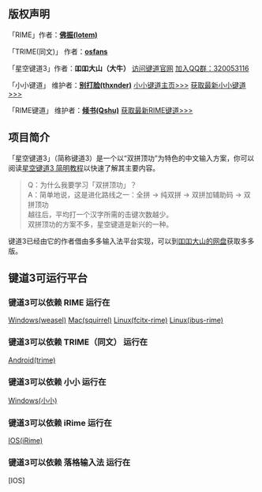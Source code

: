 ## 版权声明

「RIME」作者：**[佛振(lotem)][200]**

「TRIME(同文)」 作者：**[osfans][202]**

「星空键道3」作者：**吅吅大山（大牛）** [访问键道官网][904] [加入QQ群：320053116][903]

「小小键道」 维护者：**[别打脸(thxnder)][205]** [小小键道主页>>>][206] [获取最新小小键道>>>][998]

「RIME键道」 维护者：**[倾书(Qshu)][204]** [获取最新RIME键道>>>][999]

## 项目简介

「星空键道3」（简称键道3）是一个以“双拼顶功”为特色的中文输入方案，你可以阅读[星空键道3 简明教程][901]以快速了解其主要内容。  

>  Q：为什么我要学习「双拼顶功」？  
>  A：简单地说，这是进化路线之一：全拼 → 纯双拼 → 双拼加辅助码 → 双拼顶功  
>  越往后，平均打一个汉字所需的击键次数越少。  
>  双拼顶功的方案不多，星空键道是新兴的一种。

键道3已经由它的作者借由多多输入法平台实现，可以到[吅吅大山的网盘][902]获取多多版。

## 键道3可运行平台

### 键道3可以依赖 RIME 运行在

[Windows(weasel)][101]   [Mac(squirrel)][102]  [Linux(fcitx-rime)][103]  [Linux(ibus-rime)][104]

### 键道3可以依赖 TRIME（同文） 运行在

[Android(trime)][105]

### 键道3可以依赖 小小 运行在

[Windows(小小)][203]

### 键道3可以依赖 iRime 运行在

[IOS(iRime)][106]

### 键道3可以依赖 落格输入法 运行在

[IOS]

[998]: https://gitee.com/thxnder/xxjd/tree/master/release "新版本小小键道"
[999]: https://github.com/xkjd/rmjd/releases "新版本RIME键道"

[101]: https://github.com/rime/weasel "小狼毫－Rime 輸入法 for Windows"
[102]: https://github.com/rime/squirrel "鼠鬚管－Rime 輸入法 for Mac OS X"
[103]: https://github.com/fcitx/fcitx-rime "fcitx-rime for Linux"
[104]: https://github.com/rime/ibus-rime "ibus-rime for Linux"
[105]: https://github.com/osfans/trime "同文－TRime 輸入法 for Android"
[106]: https://github.com/jimmy54/iRime "iRime 輸入法 for IOS"
[107]: https://itunes.apple.com/cn/app/luo-ge-shu-ru-fa-zhuan-ye/id1140465593?mt=8&ign-mpt=uo%3D8 "落格输入法 for IOS"

[200]: https://github.com/rime "RIME作者地址"
[201]: http://rime.im "rime主页"
[202]: https://github.com/osfans "TRIME作者页面"
[203]: https://github.com/dgod/yong "小小主页"
[204]: https://github.com/xkjd/rmjd "Rime键道主页"
[205]: https://gitee.com/thxnder/xxjd "小小键道主页"
[206]: https://gitee.com/thxnder "「小小键道」 维护者"

[901]: https://gitee.com/thxnder/xxjd/blob/master/doc/xkjd3.md "星空键道3 简明教程"
[902]: http://daniushuangpin.ys168.com "吅吅大山的的网盘"
[903]: https://jq.qq.com/?_wv=1027&k=5sTEYIQ "吅吅大山的QQ群"
[904]: http://xkjd.github.io "键道官网"
